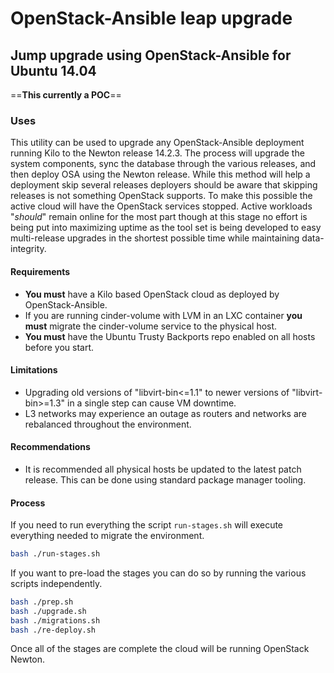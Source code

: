 # OpenStack-Ansible leap upgrade

## Jump upgrade using OpenStack-Ansible for Ubuntu 14.04

==**This currently a POC**==

### Uses

This utility can be used to upgrade any OpenStack-Ansible deployment running
Kilo to the Newton release 14.2.3. The process will upgrade the system
components, sync the database through the various releases, and then deploy
OSA using the Newton release. While this method will help a deployment skip
several releases deployers should be aware that skipping releases is not
something OpenStack supports. To make this possible the active cloud will
have the OpenStack services stopped. Active workloads "*should*" remain online
for the most part though at this stage no effort is being put into maximizing
uptime as the tool set is being developed to easy multi-release upgrades in
the shortest possible time while maintaining data-integrity.

#### Requirements

  * **You must** have a Kilo based OpenStack cloud as deployed by
    OpenStack-Ansible.
  * If you are running cinder-volume with LVM in an LXC container **you must**
    migrate the cinder-volume service to the physical host.
  * **You must** have the Ubuntu Trusty Backports repo enabled on all hosts before you start.

#### Limitations

  * Upgrading old versions of "libvirt-bin<=1.1" to newer versions of
    "libvirt-bin>=1.3" in a single step can cause VM downtime.
  * L3 networks may experience an outage as routers and networks are
    rebalanced throughout the environment.

#### Recommendations

  * It is recommended all physical hosts be updated to the latest patch release.
    This can be done using standard package manager tooling.

#### Process

If you need to run everything the script ``run-stages.sh`` will execute
everything needed to migrate the environment.

``` bash
bash ./run-stages.sh
```

If you want to pre-load the stages you can do so by running the various scripts
independently.

``` bash
bash ./prep.sh
bash ./upgrade.sh
bash ./migrations.sh
bash ./re-deploy.sh
```

Once all of the stages are complete the cloud will be running OpenStack
Newton.

